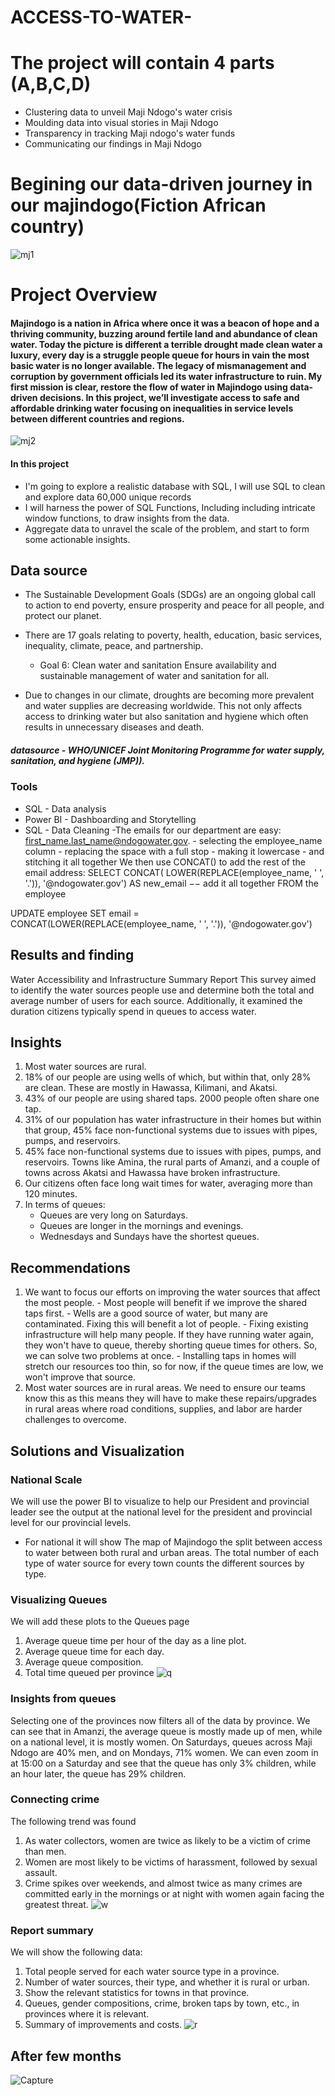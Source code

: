 # ACCESS-TO-WATER-
# The project will contain 4 parts (A,B,C,D)
- Clustering data to unveil Maji Ndogo's water crisis
- Moulding data into visual stories in Maji Ndogo
- Transparency in tracking Maji ndogo's water funds
-  Communicating our findings in Maji Ndogo
# Begining our data-driven journey in our majindogo(Fiction African  country)
![mj1](https://github.com/ngangawairimu/Access-to-water-Part-A/assets/140246805/80d1e8ae-30ae-4adb-ade8-ddd2238bcf19)


# Project Overview
#### Majindogo is a nation in Africa where once it was a beacon of hope and a thriving community, buzzing around fertile land and abundance of clean water. Today the picture is different a terrible drought made clean water a luxury, every day is a struggle people queue for hours in vain  the most basic  water  is no longer available. The legacy of mismanagement and corruption by government officials led  its water infrastructure to ruin. My first mission is clear, restore the flow of water in Majindogo using data-driven decisions. In this project, we’ll investigate access to safe and affordable drinking water focusing on inequalities in service levels between different countries and regions.
![mj2](https://github.com/ngangawairimu/Access-to-water-Part-A/assets/140246805/01f3ee62-62e8-4e5e-a8b2-ade5212e1411)


#### In this project 
- I'm going to explore  a realistic database with SQL, I will use SQL to clean and explore data 60,000 unique records
- I will harness the power of SQL Functions, Including including intricate window functions, to draw insights from the data.
- Aggregate data to unravel the scale of the problem, and start to form some actionable insights.

## Data source
- The Sustainable Development Goals (SDGs) are an ongoing global call to action to end poverty, ensure prosperity and peace for all people, and protect our planet.

- There are 17 goals relating to poverty, health, education, basic services, inequality, climate, peace, and partnership.
    -    Goal 6: Clean water and sanitation
Ensure availability and sustainable management of water and sanitation for all.
- Due to changes in our climate, droughts are becoming more prevalent and water supplies are decreasing worldwide. This not only affects access to drinking water but also sanitation and hygiene which often results in unnecessary diseases and death.
##### datasource - WHO/UNICEF Joint Monitoring Programme for water supply, sanitation, and hygiene (JMP)).
### Tools
- SQL - Data analysis
- Power BI - Dashboarding and Storytelling
- SQL - Data Cleaning
          -The emails for our department are easy: first_name.last_name@ndogowater.gov.
            - selecting the employee_name column - replacing the space with a full stop - making it
                    lowercase - and stitching it all together
We then use CONCAT() to add the rest of the email address: SELECT CONCAT(
LOWER(REPLACE(employee_name, &#39; &#39;, &#39;.&#39;)), &#39;@ndogowater.gov&#39;) AS new_email
−− add it all together FROM the employee

UPDATE employee SET email = CONCAT(LOWER(REPLACE(employee_name, &#39; &#39;, &#39;.&#39;)),
&#39;@ndogowater.gov&#39;)

  ## Results and finding
Water Accessibility and Infrastructure Summary Report
This survey aimed to identify the water sources people use and determine both the total and
average number of users for each source. Additionally, it examined the duration citizens typically
spend in queues to access water.
## Insights
1. Most water sources are rural.
2. 18% of our people are using wells of which, but within that, only 28% are clean. These
 are mostly in Hawassa, Kilimani, and Akatsi.
3. 43% of our people are using shared taps. 2000 people often share one tap.
4. 31% of our population has water infrastructure in their homes but within that group,
    45% face non-functional systems due to issues with pipes, pumps, and reservoirs.
5. 45% face non-functional systems due to issues with pipes, pumps, and reservoirs. Towns
    like Amina, the rural parts of Amanzi, and a couple of towns across Akatsi and Hawassa
   have broken infrastructure.
6. Our citizens often face long wait times for water, averaging more than 120 minutes.
7. In terms of queues:
    - Queues are very long on Saturdays.
     - Queues are longer in the mornings and evenings.
    - Wednesdays and Sundays have the shortest queues.

## Recommendations
1. We want to focus our efforts on improving the water sources that affect the most people.
        - Most people will benefit if we improve the shared taps first.
        - Wells are a good source of water, but many are contaminated. Fixing this will benefit a
        lot of people.
        - Fixing existing infrastructure will help many people. If they have running water again,
        they won&#39;t have to queue, thereby shorting queue times for
        others. So, we can solve two problems at once.
        - Installing taps in homes will stretch our resources too thin, so for now, if the queue
        times are low, we won&#39;t improve that source.
2. Most water sources are in rural areas. We need to ensure our teams know this as this
    means they will have to make these repairs/upgrades in rural areas where road
    conditions, supplies, and labor are harder challenges to overcome.

## Solutions and Visualization
### National Scale
We will use the power BI to visualize to help our President and provincial leader see the output at the national level for the president and provincial level for our provincial levels.
- For national it will show The map of Majindogo the split between access to water between both rural and urban areas. The total number 
   of each type of water source for every town counts the different sources by type.
### Visualizing Queues
We will add these plots to the Queues page
 1. Average queue time per hour of the day as a line plot.
 2. Average queue time for each day.
 3. Average queue composition. 
4. Total time queued per province
![q](https://github.com/ngangawairimu/ACCESS-TO-WATER-/assets/140246805/2e1c417c-b06a-4280-bcfd-48b1fc9a45c2)
### Insights from queues
Selecting one of the provinces now filters all of the data by province. We can see that in Amanzi, the average queue is mostly made up of men, while on a national level, it is mostly women. On Saturdays, queues across Maji Ndogo are 40% men, and on Mondays, 71% women. We can even zoom in at 15:00 on a Saturday and see that the queue has only 3% children, while an hour later, the queue has 29% children.
### Connecting crime
The following trend was found 
1. As water collectors, women are twice as likely to be a victim of crime than men. 
2. Women are most likely to be victims of harassment, followed by sexual assault. 
3. Crime spikes over weekends, and almost twice as many crimes are committed early in the mornings or at night with women again facing the greatest threat.
![w](https://github.com/ngangawairimu/ACCESS-TO-WATER-/assets/140246805/54895339-a19c-48ef-a8ab-0567209ecc07)
### Report summary
We will  show the following data:
 1. Total people served for each water source type in a province.
 2. Number of water sources, their type, and whether it is rural or urban.
 3. Show the relevant statistics for towns in that province.
 4. Queues, gender compositions, crime, broken taps by town, etc., in provinces where it is relevant.
 5. Summary of improvements and costs.
![r](https://github.com/ngangawairimu/ACCESS-TO-WATER-/assets/140246805/ec748c7c-8957-4c6a-9ac8-a3a49c1ef3f5)
## After few months
![Capture](https://github.com/ngangawairimu/ACCESS-TO-WATER-/assets/140246805/af154e4e-3343-42da-8a6c-f9a8b781f8a3)
